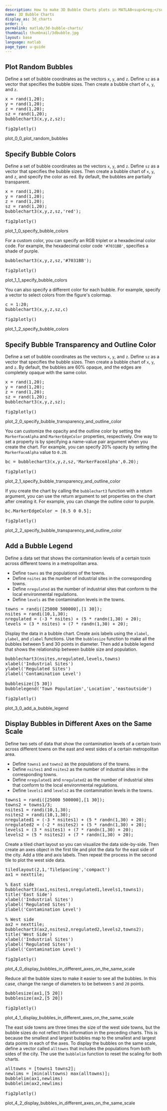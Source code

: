 ```yaml
---
description: How to make 3D Bubble Charts plots in MATLAB<sup>&reg;</sup> with Plotly.
name: 3D Bubble Charts
display_as: 3d_charts
order: 1
permalink: matlab/3d-bubble-charts/
thumbnail: thumbnail/3dbubble.jpg
layout: base
language: matlab
page_type: u-guide
---
```


## Plot Random Bubbles

Define a set of bubble coordinates as the vectors `x`, `y`, and `z`. Define `sz` as a vector that specifies the bubble sizes. Then create a bubble chart of `x`, `y`, and `z`. 

<pre class="mcode">
x = rand(1,20);
y = rand(1,20);
z = rand(1,20);
sz = rand(1,20);
bubblechart3(x,y,z,sz);

fig2plotly()
</pre>

plot_0_0_plot_random_bubbles



<!--------------------- EXAMPLE BREAK ------------------------->

## Specify Bubble Colors

Define a set of bubble coordinates as the vectors `x`, `y`, and `z`. Define `sz` as a vector that specifies the bubble sizes. Then create a bubble chart of `x`, `y`, and `z`, and specify the color as red. By default, the bubbles are partially transparent.

<pre class="mcode">
x = rand(1,20);
y = rand(1,20);
z = rand(1,20);
sz = rand(1,20);
bubblechart3(x,y,z,sz,'red');

fig2plotly()
</pre>

plot_1_0_specify_bubble_colors

For a custom color, you can specify an RGB triplet or a hexadecimal color code. For example, the hexadecimal color code `'#7031BB'`, specifies a shade of purple.

<pre class="mcode">
bubblechart3(x,y,z,sz,'#7031BB');

fig2plotly()
</pre>

plot_1_1_specify_bubble_colors

You can also specify a different color for each bubble. For example, specify a vector to select colors from the figure's colormap.

<pre class="mcode">
c = 1:20;
bubblechart3(x,y,z,sz,c)

fig2plotly()
</pre>

plot_1_2_specify_bubble_colors



<!--------------------- EXAMPLE BREAK ------------------------->

## Specify Bubble Transparency and Outline Color

Define a set of bubble coordinates as the vectors `x`, `y`, and `z`. Define `sz` as a vector that specifies the bubble sizes. Then create a bubble chart of `x`, `y`, and `z`. By default, the bubbles are 60% opaque, and the edges are completely opaque with the same color.

<pre class="mcode">
x = rand(1,20);
y = rand(1,20);
z = rand(1,20);
sz = rand(1,20);
bubblechart3(x,y,z,sz);

fig2plotly()
</pre>

plot_2_0_specify_bubble_transparency_and_outline_color

You can customize the opacity and the outline color by setting the `MarkerFaceAlpha` and `MarkerEdgeColor` properties, respectively. One way to set a property is by specifying a name-value pair argument when you create the chart. For example, you can specify 20% opacity by setting the `MarkerFaceAlpha` value to `0.20`.

<pre class="mcode">
bc = bubblechart3(x,y,z,sz,'MarkerFaceAlpha',0.20);

fig2plotly()
</pre>

plot_2_1_specify_bubble_transparency_and_outline_color

If you create the chart by calling the `bubblechart3` function with a return argument, you can use the return argument to set properties on the chart after creating it. For example, you can change the outline color to purple.

<pre class="mcode">
bc.MarkerEdgeColor = [0.5 0 0.5];

fig2plotly()
</pre>

plot_2_2_specify_bubble_transparency_and_outline_color



<!--------------------- EXAMPLE BREAK ------------------------->

## Add a Bubble Legend

Define a data set that shows the contamination levels of a certain toxin across different towns in a metropolitan area. 

- Define `towns` as the populations of the towns. 
- Define `nsites` as the number of industrial sites in the corresponding towns. 
- Define `nregulated` as the number of industrial sites that conform to the local environmental regulations.
- Define `levels` as the contamination levels in the towns.
<pre class="mcode">
towns = randi([25000 500000],[1 30]);
nsites = randi(10,1,30);
nregulated = (-3 * nsites) + (5 * randn(1,30) + 20);
levels = (3 * nsites) + (7 * randn(1,30) + 20);
</pre>

Display the data in a bubble chart. Create axis labels using the `xlabel`, `ylabel`, and `zlabel` functions. Use the `bubblesize` function to make all the bubbles between 5 and 30 points in diameter. Then add a bubble legend that shows the relationship between bubble size and population.

<pre class="mcode">
bubblechart3(nsites,nregulated,levels,towns)
xlabel('Industrial Sites')
ylabel('Regulated Sites')
zlabel('Contamination Level')

bubblesize([5 30])
bubblelegend('Town Population','Location','eastoutside')

fig2plotly()
</pre>

plot_3_0_add_a_bubble_legend



<!--------------------- EXAMPLE BREAK ------------------------->

## Display Bubbles in Different Axes on the Same Scale

Define two sets of data that show the contamination levels of a certain toxin across different towns on the east and west sides of a certain metropolitan area.

- Define `towns1` `and` `towns2` as the populations of the towns.
- Define `nsites1` and `nsites2`  as the number of industrial sites in the corresponding towns. 
- Define `nregulated1` and `nregulated2` as the number of industrial sites that conform to the local environmental regulations.
- Define `levels1` and `levels2` as the contamination levels in the towns.
<pre class="mcode">
towns1 = randi([25000 500000],[1 30]);
towns2 = towns1/3;
nsites1 = randi(10,1,30);
nsites2 = randi(10,1,30);
nregulated1 = (-3 * nsites1) + (5 * randn(1,30) + 20);
nregulated2 = (-2 * nsites2) + (5 * randn(1,30) + 20);
levels1 = (3 * nsites1) + (7 * randn(1,30) + 20);
levels2 = (5 * nsites2) + (7 * randn(1,30) + 20);
</pre>

Create a tiled chart layout so you can visualize the data side-by-side. Then create an axes object in the first tile and plot the data for the east side of the city. Add a title and axis labels. Then repeat the process in the second tile to plot the west side data.

<pre class="mcode">
tiledlayout(2,1,'TileSpacing','compact')
ax1 = nexttile;

% East side
bubblechart3(ax1,nsites1,nregulated1,levels1,towns1);
title('East Side')
xlabel('Industrial Sites')
ylabel('Regulated Sites')
zlabel('Contamination Level')

% West side
ax2 = nexttile;
bubblechart3(ax2,nsites2,nregulated2,levels2,towns2);
title('West Side')
xlabel('Industrial Sites')
ylabel('Regulated Sites')
zlabel('Contamination Level')

fig2plotly()
</pre>

plot_4_0_display_bubbles_in_different_axes_on_the_same_scale

Reduce all the bubble sizes to make it easier to see all the bubbles. In this case, change the range of diameters to be between `5` and `20` points.

<pre class="mcode">
bubblesize(ax1,[5 20])
bubblesize(ax2,[5 20])

fig2plotly()
</pre>

plot_4_1_display_bubbles_in_different_axes_on_the_same_scale

The east side towns are three times the size of the west side towns, but the bubble sizes do not reflect this information in the preceding charts. This is because the smallest and largest bubbles map to the smallest and largest data points in each of the axes. To display the bubbles on the same scale, define a vector called `alltowns` that includes the populations from both sides of the city. The use the `bubblelim` function to reset the scaling for both charts. 

<pre class="mcode">
alltowns = [towns1 towns2];
newlims = [min(alltowns) max(alltowns)];
bubblelim(ax1,newlims)
bubblelim(ax2,newlims)

fig2plotly()
</pre>

plot_4_2_display_bubbles_in_different_axes_on_the_same_scale



<!--------------------- EXAMPLE BREAK ------------------------->

